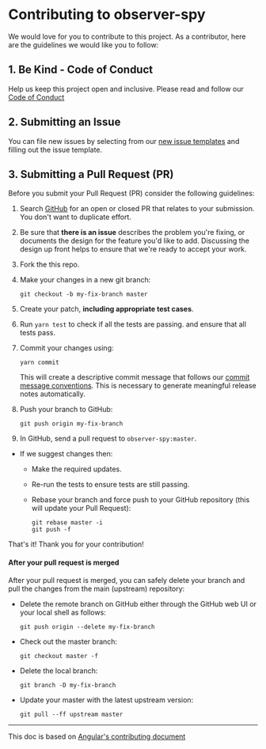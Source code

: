 # Contributing to observer-spy

We would love for you to contribute to this project.
As a contributor, here are the guidelines we would like you to follow:

## 1. Be Kind - Code of Conduct

Help us keep this project open and inclusive. Please read and follow our [Code of Conduct](CODE_OF_CONDUCT.md)

## 2. Submitting an Issue

You can file new issues by selecting from our [new issue templates](https://github.com/hirezio/observer-spy/issues/new/choose) and filling out the issue template.

## 3. Submitting a Pull Request (PR)

Before you submit your Pull Request (PR) consider the following guidelines:

1. Search [GitHub](https://github.com/hirezio/observer-spy/pulls) for an open or closed PR
   that relates to your submission. You don't want to duplicate effort.
1. Be sure that **there is an issue** describes the problem you're fixing, or documents the design for the feature you'd like to add.
   Discussing the design up front helps to ensure that we're ready to accept your work.

1. Fork the this repo.
1. Make your changes in a new git branch:

   ```shell
   git checkout -b my-fix-branch master
   ```

1. Create your patch, **including appropriate test cases**.
1. Run `yarn test` to check if all the tests are passing.
   and ensure that all tests pass.
1. Commit your changes using:

   ```shell
   yarn commit
   ```

   This will create a descriptive commit message that follows our
   [commit message conventions](#commit-message-format).
   This is necessary to generate meaningful release notes automatically.

1. Push your branch to GitHub:

   ```shell
   git push origin my-fix-branch
   ```

1. In GitHub, send a pull request to `observer-spy:master`.

- If we suggest changes then:

  - Make the required updates.
  - Re-run the tests to ensure tests are still passing.
  - Rebase your branch and force push to your GitHub repository (this will update your Pull Request):

    ```shell
    git rebase master -i
    git push -f
    ```

That's it! Thank you for your contribution!

#### After your pull request is merged

After your pull request is merged, you can safely delete your branch and pull the changes
from the main (upstream) repository:

- Delete the remote branch on GitHub either through the GitHub web UI or your local shell as follows:

  ```shell
  git push origin --delete my-fix-branch
  ```

- Check out the master branch:

  ```shell
  git checkout master -f
  ```

- Delete the local branch:

  ```shell
  git branch -D my-fix-branch
  ```

- Update your master with the latest upstream version:

  ```shell
  git pull --ff upstream master
  ```

<hr>

This doc is based on [Angular's contributing document](https://github.com/angular/angular/blob/master/CONTRIBUTING.md)

[coc]: CODE_OF_CONDUCT.md
[commit-message-format]: https://docs.google.com/document/d/1QrDFcIiPjSLDn3EL15IJygNPiHORgU1_OOAqWjiDU5Y/edit#
[github]: https://github.com/hirezio/observer-spy
[stackblitz]: https://stackblitz.com/
